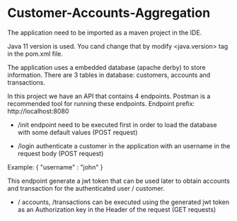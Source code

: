 # Customer-Accounts-Aggregation

The application need to be imported as a maven project in the IDE.

Java 11 version is used. You cand change that by modify <java.version> tag in the pom.xml file.

The application uses a embedded database (apache derby) to store information.
There are 3 tables in database:  customers, accounts and transactions.

In this project we have an API that contains 4 endpoints.
Postman is a recommended tool for running these endpoints.
Endpoint prefix: http://localhost:8080

- /init endpoint need to be executed first in order to load the database with some default values (POST request)

- /login authenticate a customer in the application with an username in the request body (POST request)
 
 Example:
 {
    "username" : "john"
 }
 
 This endpoint generate a jwt token that can be used later to obtain accounts and transaction for the authenticated user / customer.

- / accounts, /transactions can be executed using the generated jwt token as an Authorization key in the Header of the request (GET requests)

